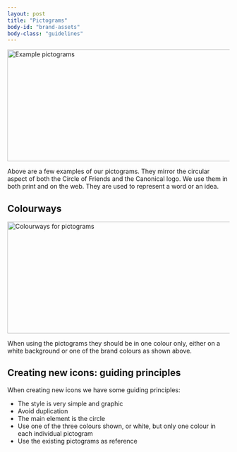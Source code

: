 ```yaml
---
layout: post
title: "Pictograms"
body-id: "brand-assets"
body-class: "guidelines"
---
```

<div class="p-strip is-bordered">
  <div class="row">
    <div class="col-8">
      <p><img src="https://assets.ubuntu.com/v1/cc35b015-pictograms.gif" alt="Example pictograms" title="pictograms" width="540" height="254" srcset="https://assets.ubuntu.com/v1/cc35b015-pictograms.gif 540w, https://assets.ubuntu.com/v1/e4a602fe-pictograms-300x141.gif 300w"
          sizes="(max-width: 540px) 100vw, 540px" /></p>
      <p>Above are a few examples of our pictograms. They mirror the circular aspect of both the Circle of Friends and the Canonical logo. We use them in both print and on the web. They are used to represent a word or an idea.</p>
    </div>
  </div>
</div>

<div class="p-strip">
  <div class="row">
    <div class="col-8">
      <h2>Colourways</h2>
      <p><img src="https://assets.ubuntu.com/v1/f033719e-pictograms-colourways.gif" alt="Colourways for pictograms" title="pictograms-colourways" width="540" height="254" srcset="https://assets.ubuntu.com/v1/f033719e-pictograms-colourways.gif 540w, https://assets.ubuntu.com/v1/72ae3862-pictograms-colourways-300x141.gif 300w"
          sizes="(max-width: 540px) 100vw, 540px" /></p>
      <p>When using the pictograms they should be in one colour only, either on a white background or one of the brand colours as shown above.</p>
    </div>
  </div>
</div>

<div class="p-strip--light">
  <div class="row">
    <div class="col-8">
      <h2>Creating new icons: guiding principles</h2>
      <p>When creating new icons we have some guiding principles:</p>
      <ul class="p-list">
        <li class="p-list__item is-ticked">The style is very simple and graphic</li>
        <li class="p-list__item is-ticked">Avoid duplication</li>
        <li class="p-list__item is-ticked">The main element is the circle</li>
        <li class="p-list__item is-ticked">Use one of the three colours shown, or white, but only one colour in each individual pictogram</li>
        <li class="p-list__item is-ticked">Use the existing pictograms as reference</li>
      </ul>
    </div>
  </div>
</div>
